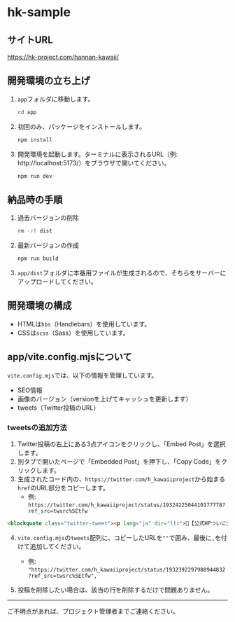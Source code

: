 # hk-sample

## サイトURL
https://hk-project.com/hannan-kawaii/

## 開発環境の立ち上げ

1. `app`フォルダに移動します。
    ```bash
    cd app
    ```

2. 初回のみ、パッケージをインストールします。
    ```bash
    npm install
    ```

3. 開発環境を起動します。ターミナルに表示されるURL（例: http://localhost:5173/）をブラウザで開いてください。
    ```bash
    npm run dev
    ```

## 納品時の手順

1. 過去バージョンの削除
    ```bash
    rm -rf dist
    ```

2. 最新バージョンの作成
    ```bash
    npm run build
    ```

3. `app/dist`フォルダに本番用ファイルが生成されるので、そちらをサーバーにアップロードしてください。

## 開発環境の構成

- HTMLは`hbs`（Handlebars）を使用しています。
- CSSは`scss`（Sass）を使用しています。

## app/vite.config.mjsについて

`vite.config.mjs`では、以下の情報を管理しています。

- SEO情報
- 画像のバージョン（versionを上げてキャッシュを更新します）
- tweets（Twitter投稿のURL）

### tweetsの追加方法

1. Twitter投稿の右上にある3点アイコンをクリックし、「Embed Post」を選択します。
2. 別タブで開いたページで「Embedded Post」を押下し、「Copy Code」をクリックします。
3. 生成されたコード内の、`https://twitter.com/h_kawaiiproject`から始まる`href`のURL部分をコピーします。
    - 例: `https://twitter.com/h_kawaiiproject/status/1932422504410177778?ref_src=twsrc%5Etfw`

```html
<blockquote class="twitter-tweet"><p lang="ja" dir="ltr">📢【公式HPついに公開！】<br>『はんなんkawaiiプロジェクト』参加の<br>✨クリエイター<br>✨ご当地キャラ/企業<br>✨VTuber<br>を公開中！販売グッズも続々追加中❗<br><br>公式HPはこちら▼<br>🔗 <a href="https://t.co/JhjwbbQgIS">https://t.co/JhjwbbQgIS</a><a href="https://twitter.com/hashtag/%E3%81%AF%E3%82%93%E3%81%AA%E3%82%93kawaii?src=hash&amp;ref_src=twsrc%5Etfw">#はんなんkawaii</a> <a href="https://twitter.com/hashtag/%E4%BD%9C%E5%AE%B6%E7%B4%B9%E4%BB%8B?src=hash&amp;ref_src=twsrc%5Etfw">#作家紹介</a> <a href="https://twitter.com/hashtag/%E3%82%B0%E3%83%83%E3%82%BA%E6%83%85%E5%A0%B1?src=hash&amp;ref_src=twsrc%5Etfw">#グッズ情報</a> <a href="https://t.co/f8V239c4SG">pic.twitter.com/f8V239c4SG</a></p>&mdash; はんなんKawaiiプロジェクト (@h_kawaiiproject) <a href="https://twitter.com/h_kawaiiproject/status/1932422504410177778?ref_src=twsrc%5Etfw">June 10, 2025</a></blockquote> <script async src="https://platform.twitter.com/widgets.js" charset="utf-8"></script>
```

4. `vite.config.mjs`の`tweets`配列に、コピーしたURLを`""`で囲み、最後に`,`を付けて追加してください。
    - 例: `"https://twitter.com/h_kawaiiproject/status/1932392297980944832?ref_src=twsrc%5Etfw",`

5. 投稿を削除したい場合は、該当の行を削除するだけで問題ありません。

---

ご不明点があれば、プロジェクト管理者までご連絡ください。
